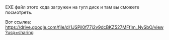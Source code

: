 EXE файл этого кода загружен на гугл диск и там вы сможете посмотреть.

Вот ссылка:
https://drive.google.com/file/d/1JSPil0f77j2v9dcBKZ527MFfIm_NvSbO/view?usp=sharing
